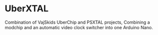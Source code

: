 # UberXTAL
Combination of VajSkids UberChip and PSXTAL projects, Combining a modchip and an automatic video clock switcher into one Arduino Nano.


